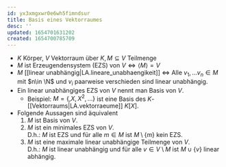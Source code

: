 ```yaml
---
id: yx3xmgxwr0e6wh5fimndsur
title: Basis eines Vektorraumes
desc: ''
updated: 1654701631202
created: 1654700785709
---
```


- $K$ Körper, $V$ Vektorraum über $K,M \subseteq V$ Teilmenge
- $M$ ist Erzeugendensystem (EZS) von $V \Leftrightarrow \left<M\right>=V$
- $M$ [[linear unabhängig|LA.lineare_unabhaengikeit]] $\Leftrightarrow$ Alle $v_1,\dotsc v_n\in M$ mit $n\in \N$ und $v_i$ paarweise verschieden sind linear unabhängig.
- Ein linear unabhängiges EZS von $V$ nennt man Basis von $V$.
  - Beispiel: $M=\{,X,X^2,\dotsc\}$ ist eine Basis des $K$-[[Vektorraums|LA.vektorraeume]] $K[X]$.
- Folgende Aussagen sind äquivalent
  1. $M$ ist Basis von $V$.
  2. $M$ ist ein minimales EZS von $V$.<br/>D.h.: $M$ ist EZS und für alle $m\in M$ ist $M\setminus \{m\}$ kein EZS.
  3. $M$ ist eine maximale linear unabhängige Teilmenge von $V$.<br/>D.h.: $M$ ist linear unabhängig und für alle $v \in V\setminus M$ ist $M\cup\{v\}$ linear abhängig.